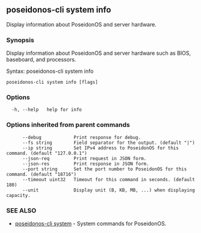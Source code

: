 ## poseidonos-cli system info

Display information about PoseidonOS and server hardware.

### Synopsis


Display information about PoseidonOS and server hardware such as BIOS, baseboard, and processors.

Syntax:
	poseidonos-cli system info
          

```
poseidonos-cli system info [flags]
```

### Options

```
  -h, --help   help for info
```

### Options inherited from parent commands

```
      --debug            Print response for debug.
      --fs string        Field separator for the output. (default "|")
      --ip string        Set IPv4 address to PoseidonOS for this command. (default "127.0.0.1")
      --json-req         Print request in JSON form.
      --json-res         Print response in JSON form.
      --port string      Set the port number to PoseidonOS for this command. (default "18716")
      --timeout uint32   Timeout for this command in seconds. (default 180)
      --unit             Display unit (B, KB, MB, ...) when displaying capacity.
```

### SEE ALSO

* [poseidonos-cli system](poseidonos-cli_system.md)	 - System commands for PoseidonOS.

